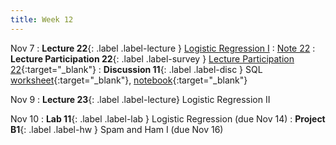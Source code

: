 ```yaml
---
title: Week 12
---
```


Nov 7
: **Lecture 22**{: .label .label-lecture } [Logistic Regression I](lecture/lec22)
    : [Note 22](https://ds100.org/course-notes/logistic_regression_1/logistic_reg_1.html)
: **Lecture Participation 22**{: .label .label-survey } [Lecture Participation 22](https://app.sli.do/event/hjBkCTxUMCzv6aRqfm5HJv/embed/polls/8e869e40-030d-4b08-9884-3319d0258abe){:target="_blank"}
: **Discussion 11**{: .label .label-disc } SQL [worksheet](https://drive.google.com/file/d/1uqll7n6TRspgs7Q-TPxf30wjL_SWt9ZU/view?usp=sharing){:target="_blank"}, [notebook](https://data100.datahub.berkeley.edu/hub/user-redirect/git-pull?repo=https%3A%2F%2Fgithub.com%2FDS-100%2Ffa23-student&urlpath=lab%2Ftree%2Ffa23-student%2Fdisc%2Fdisc11%2Fdisc11.ipynb&branch=main){:target="_blank"}

Nov 9
: **Lecture 23**{: .label .label-lecture} Logistic Regression II

Nov 10
: **Lab 11**{: .label .label-lab } Logistic Regression (due Nov 14)
: **Project B1**{: .label .label-hw } Spam and Ham I (due Nov 16)
